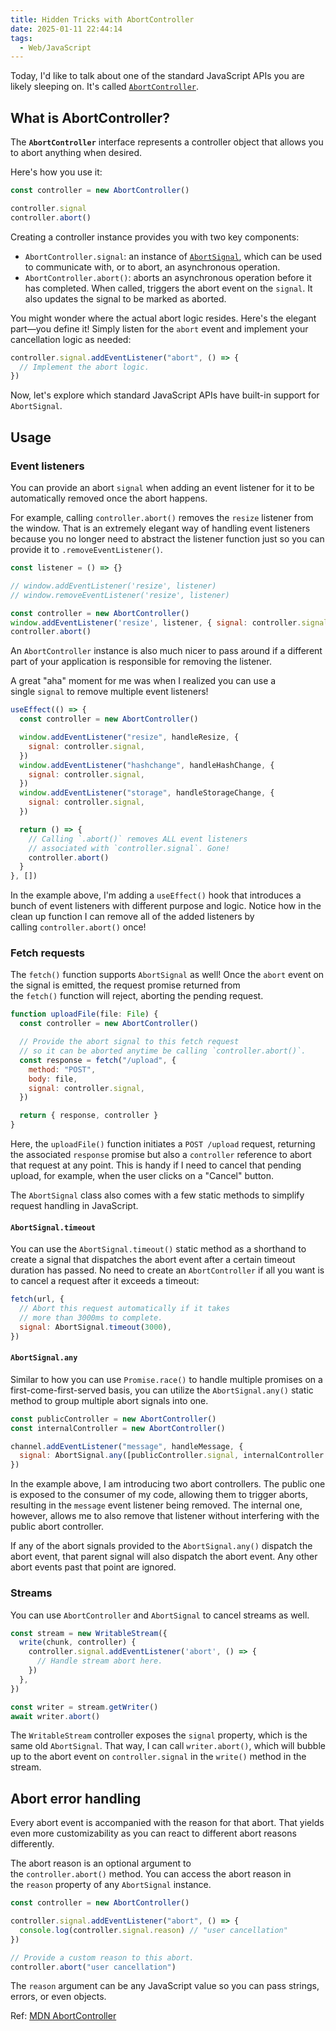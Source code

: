 ```yaml
---
title: Hidden Tricks with AbortController
date: 2025-01-11 22:44:14
tags:
  - Web/JavaScript
---
```

Today, I'd like to talk about one of the standard JavaScript APIs you are likely sleeping on. It's called [`AbortController`](https://developer.mozilla.org/en-US/docs/Web/API/AbortController).

## What is AbortController?

The **`AbortController`** interface represents a controller object that allows you to abort anything when desired.

Here's how you use it:

```javascript
const controller = new AbortController()

controller.signal
controller.abort()
```

Creating a controller instance provides you with two key components:

- `AbortController.signal`: an instance of [`AbortSignal`](https://developer.mozilla.org/en-US/docs/Web/API/AbortSignal), which can be used to communicate with, or to abort, an asynchronous operation.
- `AbortController.abort()`: aborts an asynchronous operation before it has completed. When called, triggers the abort event on the `signal`. It also updates the signal to be marked as aborted.

You might wonder where the actual abort logic resides. Here's the elegant part—you define it! Simply listen for the `abort` event and implement your cancellation logic as needed:

```javascript
controller.signal.addEventListener("abort", () => {
  // Implement the abort logic.
})
```

Now, let's explore which standard JavaScript APIs have built-in support for `AbortSignal`.

## Usage

### Event listeners

You can provide an abort `signal` when adding an event listener for it to be automatically removed once the abort happens.

For example, calling `controller.abort()` removes the `resize` listener from the window. That is an extremely elegant way of handling event listeners because you no longer need to abstract the listener function just so you can provide it to `.removeEventListener()`.

```javascript
const listener = () => {}

// window.addEventListener('resize', listener)
// window.removeEventListener('resize', listener)

const controller = new AbortController()
window.addEventListener('resize', listener, { signal: controller.signal })
controller.abort()
```

An `AbortController` instance is also much nicer to pass around if a different part of your application is responsible for removing the listener.

A great "aha" moment for me was when I realized you can use a single `signal` to remove multiple event listeners!

```javascript
useEffect(() => {
  const controller = new AbortController()

  window.addEventListener("resize", handleResize, {
    signal: controller.signal,
  })
  window.addEventListener("hashchange", handleHashChange, {
    signal: controller.signal,
  })
  window.addEventListener("storage", handleStorageChange, {
    signal: controller.signal,
  })

  return () => {
    // Calling `.abort()` removes ALL event listeners
    // associated with `controller.signal`. Gone!
    controller.abort()
  }
}, [])
```

In the example above, I'm adding a `useEffect()` hook that introduces a bunch of event listeners with different purpose and logic. Notice how in the clean up function I can remove all of the added listeners by calling `controller.abort()` once!

### Fetch requests

The `fetch()` function supports `AbortSignal` as well! Once the `abort` event on the signal is emitted, the request promise returned from the `fetch()` function will reject, aborting the pending request.

```javascript
function uploadFile(file: File) {
  const controller = new AbortController()

  // Provide the abort signal to this fetch request
  // so it can be aborted anytime be calling `controller.abort()`.
  const response = fetch("/upload", {
    method: "POST",
    body: file,
    signal: controller.signal,
  })

  return { response, controller }
}
```

Here, the `uploadFile()` function initiates a `POST /upload` request, returning the associated `response` promise but also a `controller` reference to abort that request at any point. This is handy if I need to cancel that pending upload, for example, when the user clicks on a "Cancel" button.

The `AbortSignal` class also comes with a few static methods to simplify request handling in JavaScript.

#### `AbortSignal.timeout`

You can use the `AbortSignal.timeout()` static method as a shorthand to create a signal that dispatches the abort event after a certain timeout duration has passed. No need to create an `AbortController` if all you want is to cancel a request after it exceeds a timeout:

```javascript
fetch(url, {
  // Abort this request automatically if it takes
  // more than 3000ms to complete.
  signal: AbortSignal.timeout(3000),
})
```

#### `AbortSignal.any`

Similar to how you can use `Promise.race()` to handle multiple promises on a first-come-first-served basis, you can utilize the `AbortSignal.any()` static method to group multiple abort signals into one.

```javascript
const publicController = new AbortController()
const internalController = new AbortController()

channel.addEventListener("message", handleMessage, {
  signal: AbortSignal.any([publicController.signal, internalController.signal]),
})
```

In the example above, I am introducing two abort controllers. The public one is exposed to the consumer of my code, allowing them to trigger aborts, resulting in the `message` event listener being removed. The internal one, however, allows me to also remove that listener without interfering with the public abort controller.

If any of the abort signals provided to the `AbortSignal.any()` dispatch the abort event, that parent signal will also dispatch the abort event. Any other abort events past that point are ignored.

### Streams

You can use `AbortController` and `AbortSignal` to cancel streams as well.

```javascript
const stream = new WritableStream({
  write(chunk, controller) {
    controller.signal.addEventListener('abort', () => {
      // Handle stream abort here.
    })
  },
})

const writer = stream.getWriter()
await writer.abort()
```

The `WritableStream` controller exposes the `signal` property, which is the same old `AbortSignal`. That way, I can call `writer.abort()`, which will bubble up to the abort event on `controller.signal` in the `write()` method in the stream.

## Abort error handling

Every abort event is accompanied with the reason for that abort. That yields even more customizability as you can react to different abort reasons differently.

The abort reason is an optional argument to the `controller.abort()` method. You can access the abort reason in the `reason` property of any `AbortSignal` instance.

```javascript
const controller = new AbortController()

controller.signal.addEventListener("abort", () => {
  console.log(controller.signal.reason) // "user cancellation"
})

// Provide a custom reason to this abort.
controller.abort("user cancellation")
```

The `reason` argument can be any JavaScript value so you can pass strings, errors, or even objects.

Ref: [MDN AbortController](https://developer.mozilla.org/en-US/docs/Web/API/AbortController)